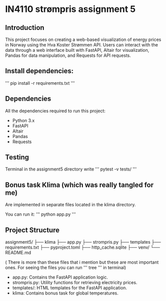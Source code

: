 # IN4110 strømpris assignment 5

## Introduction

This project focuses on creating a web-based visualization of energy prices in Norway using the Hva Koster Strømmen API. Users can interact with the data through a web interface built with FastAPI, Altair for visualization, Pandas for data manipulation, and Requests for API requests.

## Install dependencies:

'''
pip install -r requirements.txt
'''

## Dependencies

All the dependencies required to run this project:

- Python 3.x
- FastAPI
- Altair
- Pandas
- Requests

## Testing
Terminal in the assignment5 directory write
'''
pytest -v tests/
'''

## Bonus task Klima (which was really tangled for me) 

Are implemented in separate files located in the klima directory.

You can run it:
'''
python app.py
'''


## Project Structure 

assignment5/
├── klima
├── app.py
├── strompris.py
├── templates
├── requirements.txt
├── pyproject.toml
├── http_cache.sqlite
├── venv/
└── README.md

( There is more than these files that i mention but these are most important ones. For seeing the files you can run ''' tree ''' in terminal)

- app.py: Contains the FastAPI application logic.
- strompris.py: Utility functions for retrieving electricity prices.
- templates/: HTML templates for the FastAPI application.
- klima: Contains bonus task for global temperatures.

